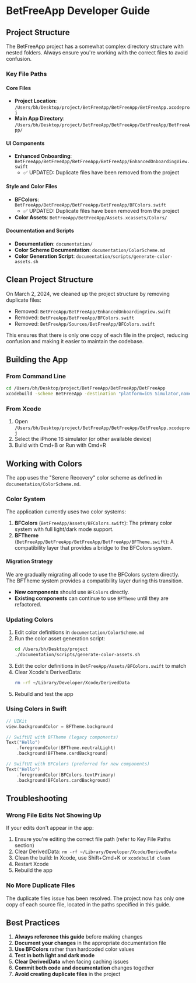 # BetFreeApp Developer Guide

## Project Structure

The BetFreeApp project has a somewhat complex directory structure with nested folders. Always ensure you're working with the correct files to avoid confusion.

### Key File Paths

#### Core Files

- **Project Location**: `/Users/bh/Desktop/project/BetFreeApp/BetFreeApp/BetFreeApp.xcodeproj`
- **Main App Directory**: `/Users/bh/Desktop/project/BetFreeApp/BetFreeApp/BetFreeApp/BetFreeApp/`

#### UI Components

- **Enhanced Onboarding**: `BetFreeApp/BetFreeApp/BetFreeApp/BetFreeApp/EnhancedOnboardingView.swift`
  - ✅ UPDATED: Duplicate files have been removed from the project

#### Style and Color Files

- **BFColors**: `BetFreeApp/BetFreeApp/BetFreeApp/BetFreeApp/BFColors.swift`
  - ✅ UPDATED: Duplicate files have been removed from the project
- **Color Assets**: `BetFreeApp/BetFreeApp/Assets.xcassets/Colors/`

#### Documentation and Scripts

- **Documentation**: `documentation/`
- **Color Scheme Documentation**: `documentation/ColorScheme.md`
- **Color Generation Script**: `documentation/scripts/generate-color-assets.sh`

## Clean Project Structure

On March 2, 2024, we cleaned up the project structure by removing duplicate files:
- Removed: `BetFreeApp/BetFreeApp/EnhancedOnboardingView.swift`
- Removed: `BetFreeApp/BetFreeApp/BFColors.swift`
- Removed: `BetFreeApp/Sources/BetFreeApp/BFColors.swift`

This ensures that there is only one copy of each file in the project, reducing confusion and making it easier to maintain the codebase.

## Building the App

### From Command Line

```bash
cd /Users/bh/Desktop/project/BetFreeApp/BetFreeApp/BetFreeApp
xcodebuild -scheme BetFreeApp -destination "platform=iOS Simulator,name=iPhone 16" clean build
```

### From Xcode

1. Open `/Users/bh/Desktop/project/BetFreeApp/BetFreeApp/BetFreeApp.xcodeproj`
2. Select the iPhone 16 simulator (or other available device)
3. Build with Cmd+B or Run with Cmd+R

## Working with Colors

The app uses the "Serene Recovery" color scheme as defined in `documentation/ColorScheme.md`. 

### Color System

The application currently uses two color systems:

1. **BFColors** (`BetFreeApp/Assets/BFColors.swift`): The primary color system with full light/dark mode support.
2. **BFTheme** (`BetFreeApp/BetFreeApp/BetFreeApp/BetFreeApp/BFTheme.swift`): A compatibility layer that provides a bridge to the BFColors system.

#### Migration Strategy

We are gradually migrating all code to use the BFColors system directly. The BFTheme system provides a compatibility layer during this transition.

- **New components** should use `BFColors` directly.
- **Existing components** can continue to use `BFTheme` until they are refactored.

### Updating Colors

1. Edit color definitions in `documentation/ColorScheme.md`
2. Run the color asset generation script:
   ```bash
   cd /Users/bh/Desktop/project
   ./documentation/scripts/generate-color-assets.sh
   ```
3. Edit the color definitions in `BetFreeApp/Assets/BFColors.swift` to match
4. Clear Xcode's DerivedData:
   ```bash
   rm -rf ~/Library/Developer/Xcode/DerivedData
   ```
5. Rebuild and test the app

### Using Colors in Swift

```swift
// UIKit
view.backgroundColor = BFTheme.background

// SwiftUI with BFTheme (legacy components)
Text("Hello")
    .foregroundColor(BFTheme.neutralLight)
    .background(BFTheme.cardBackground)

// SwiftUI with BFColors (preferred for new components)
Text("Hello")
    .foregroundColor(BFColors.textPrimary)
    .background(BFColors.cardBackground)
```

## Troubleshooting

### Wrong File Edits Not Showing Up

If your edits don't appear in the app:

1. Ensure you're editing the correct file path (refer to Key File Paths section)
2. Clear DerivedData: `rm -rf ~/Library/Developer/Xcode/DerivedData`
3. Clean the build: In Xcode, use Shift+Cmd+K or `xcodebuild clean`
4. Restart Xcode
5. Rebuild the app

### No More Duplicate Files

The duplicate files issue has been resolved. The project now has only one copy of each source file, located in the paths specified in this guide.

## Best Practices

1. **Always reference this guide** before making changes
2. **Document your changes** in the appropriate documentation file
3. **Use BFColors** rather than hardcoded color values
4. **Test in both light and dark mode**
5. **Clear DerivedData** when facing caching issues
6. **Commit both code and documentation** changes together
7. **Avoid creating duplicate files** in the project 